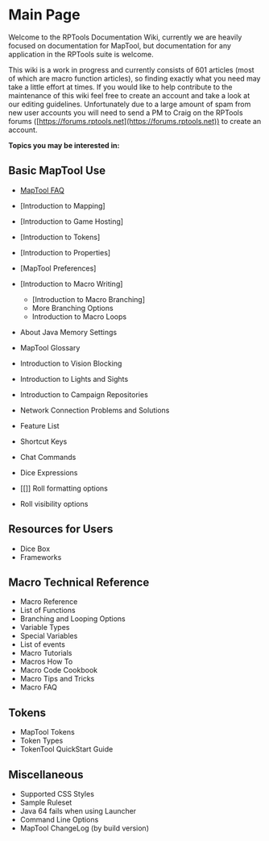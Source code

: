 # Main Page
Welcome to the RPTools Documentation Wiki, currently we are heavily focused on documentation for MapTool, but documentation for any application in the RPTools suite is welcome.

This wiki is a work in progress and currently consists of 601 articles (most of which are macro function articles), so finding exactly what you need may take a little effort at times. If you would like to help contribute to the maintenance of this wiki feel free to create an account and take a look at our editing guidelines. Unfortunately due to a large amount of spam from new user accounts you will need to send a PM to Craig on the RPTools forums ([https://forums.rptools.net](https://forums.rptools.net)) to create an account.

**Topics you may be interested in:**

<div class="begin-examples"></div>

## Basic MapTool Use                               
- [MapTool FAQ](maptool_faq)                       
- [Introduction to Mapping]                        
- [Introduction to Game Hosting]                   
- [Introduction to Tokens]                         
- [Introduction to Properties]                     
- [MapTool Preferences]                            
- [Introduction to Macro Writing]                  
  - [Introduction to Macro Branching]              
  - More Branching Options                         
  - Introduction to Macro Loops                    
- About Java Memory Settings                       
- MapTool Glossary                                 
- Introduction to Vision Blocking                  
- Introduction to Lights and Sights                
- Introduction to Campaign Repositories            
- Network Connection Problems and Solutions        
- Feature List                                     
- Shortcut Keys                                    

- Chat Commands                                    
- Dice Expressions                                 
- [[]] Roll formatting options                      
- Roll visibility options                          
## Resources for Users                             
- Dice Box                                         
- Frameworks                                       

## Macro Technical Reference                       
- Macro Reference                                   
- List of Functions                                
- Branching and Looping Options                    
- Variable Types                                   
- Special Variables                                
- List of events                                   
- Macro Tutorials                                  
- Macros How To                                    
- Macro Code Cookbook                              
- Macro Tips and Tricks                            
- Macro FAQ                                        

## Tokens                                          
- MapTool Tokens                                   
- Token Types                                      
- TokenTool QuickStart Guide                       

## Miscellaneous                                   
- Supported CSS Styles                             
- Sample Ruleset                                   
- Java 64 fails when using Launcher                
- Command Line Options                             
- MapTool ChangeLog (by build version)        

<div class="end-examples"></div>
